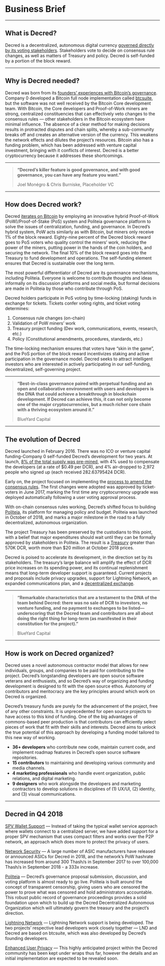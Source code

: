 # Business Brief

---

## What is Decred?

Decred is a decentralized, autonomous digital currency
[governed directly by its voting stakeholders](../governance/overview.md).
Stakeholders vote to decide on consensus rule changes, as well as matters of
Treasury and policy. Decred is self-funded by a portion of the block reward.

---

## Why is Decred needed?

Decred was born from its
[founders’ experiences with Bitcoin’s governance](https://blog.companyzero.com/2015/11/bitcoins-biggest-challenges/).
Company 0 developed a Bitcoin full node implementation called
[btcsuite](https://github.com/btcsuite/), but the software was not well received
by the Bitcoin Core development team. With Bitcoin, the Core developers and
Proof-of-Work miners are strong, centralized constituencies that can effectively
veto changes to the consensus rules — other stakeholders in the Bitcoin
ecosystem have minimal influence. The absence of a clear method for making
decisions results in protracted disputes and chain splits, whereby a
sub-community breaks off and creates an alternative version of the currency.
This weakens the network effects and dilutes the project’s resources. Bitcoin
also has a funding problem, which has been addressed with venture capital
investment, bringing with it conflicts of interest. Decred is a better
cryptocurrency because it addresses these shortcomings.

---

> **“Decred’s killer feature is good governance, and with good governance, you can
> have any feature you want.”**
>
> Joel Monégro & Chris Burniske, Placeholder VC

---

## How does Decred work?

Decred [iterates on Bitcoin](https://blog.companyzero.com/2015/12/iterating-bitcoin/)
by employing an innovative hybrid Proof-of-Work (PoW)/Proof-of-Stake (PoS)
system and Politeia governance platform to solve the issues of centralization,
funding, and governance.
In Decred’s hybrid system, PoW acts similarly as with Bitcoin, but miners only
receive 1% of the block reward. Eighty-nine percent of the Decred block reward goes
to PoS voters who quality control the miners’ work, reducing the power of the
miners, putting power in the hands of the coin holders, and securing the
network. The final 10% of the block reward goes into the Treasury to fund
development and operations. The self-funding element ensures that Decred is
sustainable over the long term.

The most powerful differentiator of Decred are its governance mechanisms,
including Politeia. Everyone is welcome to contribute thoughts and ideas
informally on its discussion platforms and social media, but formal decisions
are made in Politeia by those who contribute through PoS.

Decred holders participate in PoS voting by time-locking (staking) funds in
exchange for tickets. Tickets confer voting rights, and ticket voting
determines:

1. Consensus rule changes (on-chain)
1. Validation of PoW miners’ work
1. Treasury project funding (Dev work, communications, events, research, etc.)
1. Policy (Constitutional amendments, procedures, standards, etc.)

The time-locking mechanism ensures that voters have “skin in the game”, and the
PoS portion of the block reward incentivizes staking and active participation in
the governance model. Decred seeks to attract intelligent investors who are
interested in actively participating in our self-funding, decentralized,
self-governing project.

---

> **“Best-in-class governance paired with perpetual funding and an open and
> collaborative environment with users and developers is the DNA that could
> achieve a breakthrough in blockchain development. If Decred can achieve this, it
> can not only become one of the major cryptocurrencies, but a much richer core
> chain with a thriving ecosystem around it.”**
>
> BlueYard Capital

---

## The evolution of Decred

Decred launched in February 2016. There was no ICO or venture capital
funding-Company 0 self-funded Decred’s development for two years. At launch,
[8% of the total supply was pre-mined](../advanced/premine.md), with 4% used to
compensate the developers (at a rate of $0.49 per DCR), and 4% air-dropped to
2,972 people who signed up (each received 282.63795424 DCR).

Early on, the project focused on implementing the
[process to amend the consensus rules](../governance/consensus-rule-voting/overview.md).
The first changes were adopted was approved by ticket-voters in June
2017, marking the first time any cryptocurrency upgrade was deployed
automatically following a user voting approval process.

With on-chain consensus rules working, Decred’s shifted focus to building
[Politeia](../governance/politeia/overview.md), its platform for managing policy
and budget. Politeia was launched in October of 2018, and marks a major
milestone in the road to a fully decentralized, autonomous organization.

The project Treasury has been preserved by the custodians to this point, with a
belief that major expenditures should wait until they can be formally approved
by stakeholders in Politeia. The result is a [Treasury](https://dcrdata.decred.org/treasury)
greater than 570K DCR, worth more than $20 million at October 2018 prices.

Decred is poised to accelerate its development, in the direction set by its
stakeholders. The treasury’s large balance will amplify the effect of DCR price
increases on its spending power, and its continual replenishment means that
long-term developer support is guaranteed. Current projects and proposals
include privacy upgrades, support for Lightning Network, an expanded
communications plan, and a
[decentralized exchange](https://blog.decred.org/2018/06/05/A-New-Kind-of-DEX/).

---

> **“Remarkable characteristics that are a testament to the DNA of the team behind
> Decred: there was no sale of DCR to investors, no venture funding, and no
> payment to exchanges to be listed—underscoring that the Decred team and
> contributors are all about doing the right thing for long-term (as manifested in
> their constitution for the project).”**
>
> BlueYard Capital

---

## How is work on Decred organized?

Decred uses a novel autonomous contractor model that allows for new individuals,
groups, and companies to be paid for contributing to the project. Decred’s
longstanding developers are open source software veterans and enthusiasts, and
so Decred’s way of organizing and funding development is designed to fit with
the open source ethos. Autonomy of contributors and meritocracy are the key
principles around which work on Decred is organized.

Decred’s treasury funds are purely for the advancement of the project, free of
any other constraints. It is unprecedented for open source projects to have
access to this kind of funding. One of the big advantages of commons-based peer
production is that contributors can efficiently select pieces of work that fit
with their skills and interests. Decred aims to unlock the true potential of
this approach by developing a funding model tailored to this new way of working.

- **36+ developers** who contribute new code, maintain current code, and
  implement roadmap features in Decred’s open source software repositories.
- **15 contributors** to maintaining and developing various community and media
  channels.
- **4 marketing professionals** who handle event organization, public relations,
  and digital marketing.
- **9 designers** who work alongside the developers and marketing contractors to
  develop solutions in disciplines of (1) UX/UI, (2) identity, and (3) visual
  communications.

---

## Decred in Q4 2018

[SPV Wallet Support](https://github.com/decred/dcrwallet/issues/1000) —
Instead of taking the typical wallet service approach where wallets connect to a
centralized server, we have added support for a proper SPV mechanism that uses
compact filters and works over the P2P network, an approach which does more to
protect the privacy of users.

[Network Security](https://btcmanager.com/hardware-companies-are-launching-dedicated-asic-miners-for-decred) —
A large number of ASIC manufacturers have released or announced ASICs for Decred
in 2018, and the network’s PoW hashrate has increased from around 300 Thash/s in
September 2017 to over 100,000 Thash/s in September 2018 - a 333x increase.

[Politeia](https://blog.decred.org/2018/10/15/Politeia-in-Production/) —
Decred’s governance proposal submission, discussion, and voting platform is
almost ready to go live. Politeia is built around the concept of transparent
censorship, giving users who are censored the power to prove what was censored
and hold administrators accountable. This robust public record of governance
proceedings provides a solid foundation upon which to build up the Decred
Decentralized Autonomous Organization which will ultimately govern the treasury
and the project’s direction.

[Lightning Network](https://github.com/decred/dcrlnd) —
Lightning Network support is being developed. The two projects’ respective lead
developers work closely together — LND and Decred are based on btcsuite, which
was also developed by Decred’s founding developers.

[Enhanced User Privacy](https://blog.decred.org/2019/08/28/Iterating-Privacy/) —
This highly anticipated project within the Decred community has been kept under
wraps thus far, however the details and an initial implementation are expected
to be revealed soon.
